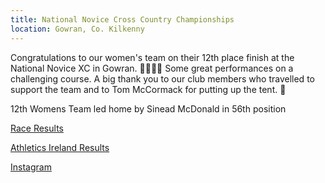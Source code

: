 ```yaml
---
title: National Novice Cross Country Championships
location: Gowran, Co. Kilkenny
---
```


Congratulations to our women's team on their 12th place finish at the National Novice XC in Gowran.
💙💛💙💛
Some great performances on a challenging course. 
A big thank you to our club members who travelled to support the team and to Tom McCormack for putting up the tent. 💪

12th Womens Team led home by Sinead McDonald in 56th position

<a href="/races/2021-12-05-National-Novice-XC/" target="_blank" rel="noopener noreferrer">Race Results</a>

<a href="https://www.athleticsireland.ie/downloads/eshop/Novice_Results_updated.pdf" target="_blank" rel="noopener noreferrer">Athletics Ireland Results</a>

<a href="https://www.instagram.com/p/CXHJ95zMfQE/" target="_blank" rel="noopener noreferrer">Instagram</a>